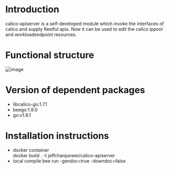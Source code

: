 # Introduction
calico-apiserver is a self-developed module which invoke the interfaces of calico and supply Restful apis. Now it can be used to edit the calico ippool and workloadendpoint resources. 

# Functional structure
![image](https://github.com/jeffchanjunwei/calico-apiserver/raw/master/paas-net.png) 

# Version of dependent packages
+ libcalico-go:1.7.1
+ beego:1.9.0
+ go:v1.9.1

# Installation instructions
- docker container  
  docker build . -t jeffchanjunwei/calico-apiserver
- local compile
  bee run -gendoc=true -downdoc=false

